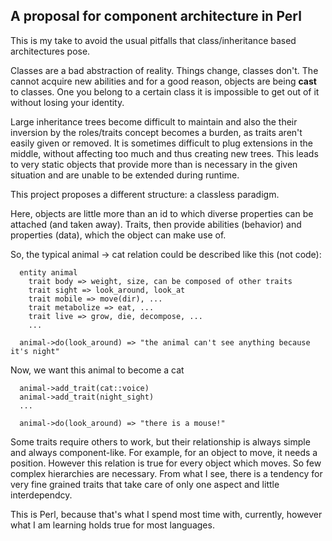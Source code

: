 ## A proposal for component architecture in Perl ##

This is my take to avoid the usual pitfalls that class/inheritance based
architectures pose.

Classes are a bad abstraction of reality. Things change, classes don't. The
cannot acquire new abilities and for a good reason, objects are being **cast**
to classes. One you belong to a certain class it is impossible to get out of it
without losing your identity.

Large inheritance trees become difficult to maintain and also the their inversion by the roles/traits concept becomes a burden, as traits aren't easily given or removed. It is sometimes difficult to plug extensions in the middle, without affecting too much and thus creating new trees. This leads to very static objects that provide more than is necessary in the given situation and are unable to be extended during runtime.

This project proposes a different structure: a classless paradigm.

Here, objects are little more than an id to which diverse properties can be
attached (and taken away). Traits, then provide abilities (behavior) and
properties (data), which the object can make use of.

So, the typical animal -> cat relation could be described like this (not code):

```
  entity animal
    trait body => weight, size, can be composed of other traits
    trait sight => look_around, look_at
    trait mobile => move(dir), ...
    trait metabolize => eat, ...
    trait live => grow, die, decompose, ...
    ...

  animal->do(look_around) => "the animal can't see anything because it's night"
```
Now, we want this animal to become a cat
```
  animal->add_trait(cat::voice)
  animal->add_trait(night_sight)
  ...

  animal->do(look_around) => "there is a mouse!"
```
Some traits require others to work, but their relationship is always simple and always component-like.
For example, for an object to move, it needs a position. However this relation is true for every object which moves.
So few complex hierarchies are necessary. From what I see, there is a tendency for very fine grained traits that take care of only one aspect and little interdependcy.

This is Perl, because that's what I spend most time with, currently, however what I am learning holds true for most languages.
